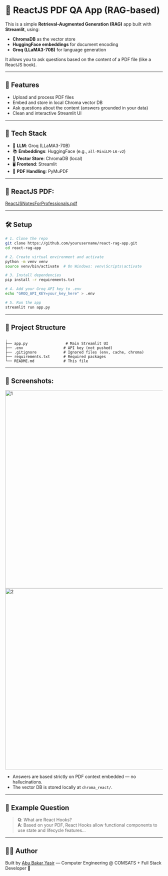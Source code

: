 # 📄 ReactJS PDF QA App (RAG-based)

This is a simple **Retrieval-Augmented Generation (RAG)** app built with **Streamlit**, using:
- **ChromaDB** as the vector store
- **HuggingFace embeddings** for document encoding
- **Groq (LLaMA3-70B)** for language generation

It allows you to ask questions based on the content of a PDF file (like a ReactJS book).

---

## 🚀 Features
- Upload and process PDF files
- Embed and store in local Chroma vector DB
- Ask questions about the content (answers grounded in your data)
- Clean and interactive Streamlit UI

---

## 🧱 Tech Stack

- 🧠 **LLM**: Groq (LLaMA3-70B)
- 📚 **Embeddings**: HuggingFace (e.g., `all-MiniLM-L6-v2`)
- 🧠 **Vector Store**: ChromaDB (local)
- 🖥️ **Frontend**: Streamlit
- 📄 **PDF Handling**: PyMuPDF

---
## 📄 ReactJS PDF:

[ReactJSNotesForProfessionals.pdf](https://github.com/user-attachments/files/22127164/ReactJSNotesForProfessionals.pdf)

---
## 🛠️ Setup

```bash
# 1. Clone the repo
git clone https://github.com/yourusername/react-rag-app.git
cd react-rag-app

# 2. Create virtual environment and activate
python -m venv venv
source venv/bin/activate  # On Windows: venv\Scripts\activate

# 3. Install dependencies
pip install -r requirements.txt

# 4. Add your Groq API key to .env
echo "GROQ_API_KEY=your_key_here" > .env

# 5. Run the app
streamlit run app.py
```

---

## 📂 Project Structure

```
.
├── app.py                 # Main Streamlit UI
├── .env                  # API key (not pushed)
├── .gitignore            # Ignored files (env, cache, chroma)
├── requirements.txt      # Required packages
└── README.md             # This file
```

---

## 📌 Screenshots:
<img width="1327" height="634" alt="1" src="https://github.com/user-attachments/assets/7da2fa2b-f0b9-4810-8677-1eb68894eed4" />
<img width="1275" height="580" alt="2" src="https://github.com/user-attachments/assets/6e551a07-2092-4a26-84b3-e4b707661619" />

- Answers are based strictly on PDF context embedded — no hallucinations.
- The vector DB is stored locally at `chroma_react/`.

---

## 🧠 Example Question

> **Q**: What are React Hooks?  
> **A**: Based on your PDF, React Hooks allow functional components to use state and lifecycle features...

---

## 🧑‍💻 Author

Built by [Abu Bakar Yasir](https://github.com/Abu-BakarYasir) — Computer Engineering @ COMSATS + Full Stack Developer 🚀
